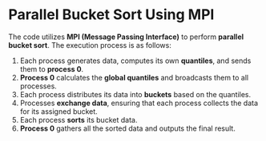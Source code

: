 # Parallel Bucket Sort Using MPI

The code utilizes **MPI (Message Passing Interface)** to perform **parallel bucket sort**. The execution process is as follows:

1. Each process generates data, computes its own **quantiles**, and sends them to **process 0**.
2. **Process 0** calculates the **global quantiles** and broadcasts them to all processes.
3. Each process distributes its data into **buckets** based on the quantiles.
4. Processes **exchange data**, ensuring that each process collects the data for its assigned bucket.
5. Each process **sorts** its bucket data.
6. **Process 0** gathers all the sorted data and outputs the final result.
